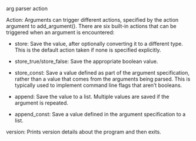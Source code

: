 arg parser action

Action: Arguments can trigger different actions, specified by the action argument to add_argument(). There are six built-in actions that can be triggered when an argument is encountered:

- store: Save the value, after optionally converting it to a different type. This is the default action taken if none is specified explicitly.

- store_true/store_false: Save the appropriate boolean value.

- store_const: Save a value defined as part of the argument specification, rather than a value that comes from the arguments being parsed. This is typically used to implement command line flags that aren’t booleans.

- append: Save the value to a list. Multiple values are saved if the argument is repeated.

- append_const: Save a value defined in the argument specification to a list.

version: Prints version details about the program and then exits.